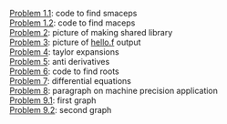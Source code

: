 [Problem 1.1](https://jaredcl1994.github.io/math4610/SoftwareManual/smaceps.md): code to find smaceps  
[Problem 1.2](https://jaredcl1994.github.io/math4610/SoftwareManual/maceps.md): code to find maceps    
[Problem 2](https://jaredcl1994.github.io/math4610/homework1/library.png): picture of making shared library      
[Problem 3](https://jaredcl1994.github.io/math4610/homework1/output.png): picture of [hello.f](https://jaredcl1994.github.io/math4610/SoftwareManual/hello.md) output    
[Problem 4](https://jaredcl1994.github.io/math4610/homework1/Scanned%20Documents(1).pdf): taylor expansions  
[Problem 5](https://jaredcl1994.github.io/math4610/homework1/Scanned%20Documents(1).pdf): anti derivatives  
[Problem 6](https://jaredcl1994.github.io/math4610/SoftwareManual/roots.cpp): code to find roots    
[Problem 7](https://jaredcl1994.github.io/math4610/homework1/Scanned%20Documents(1).pdf): differential equations  
[Problem 8](https://jaredcl1994.github.io/math4610/homework1/paragraph.docx): paragraph on machine precision application  
[Problem 9.1](https://jaredcl1994.github.io/math4610/homework1/x0is4.png): first graph  
[Problem 9.2](https://jaredcl1994.github.io/math4610/homework1/x0is400.png): second graph  
